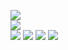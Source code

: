 ![](https://github.com/yaim0425/zzzYAIM0425-0400-robots-with-unlimited-electricity/raw/main/Doc/base/(1).png)  
![](https://github.com/yaim0425/zzzYAIM0425-0400-robots-with-unlimited-electricity/raw/main/Doc/base/(2).png)  
![](https://github.com/yaim0425/zzzYAIM0425-0400-robots-with-unlimited-electricity/raw/main/Doc/base/(3).png)
![](https://github.com/yaim0425/zzzYAIM0425-0400-robots-with-unlimited-electricity/raw/main/Doc/base/(4).png)
![](https://github.com/yaim0425/zzzYAIM0425-0400-robots-with-unlimited-electricity/raw/main/Doc/base/(5).png)
![](https://github.com/yaim0425/zzzYAIM0425-0400-robots-with-unlimited-electricity/raw/main/Doc/base/(6).png)
